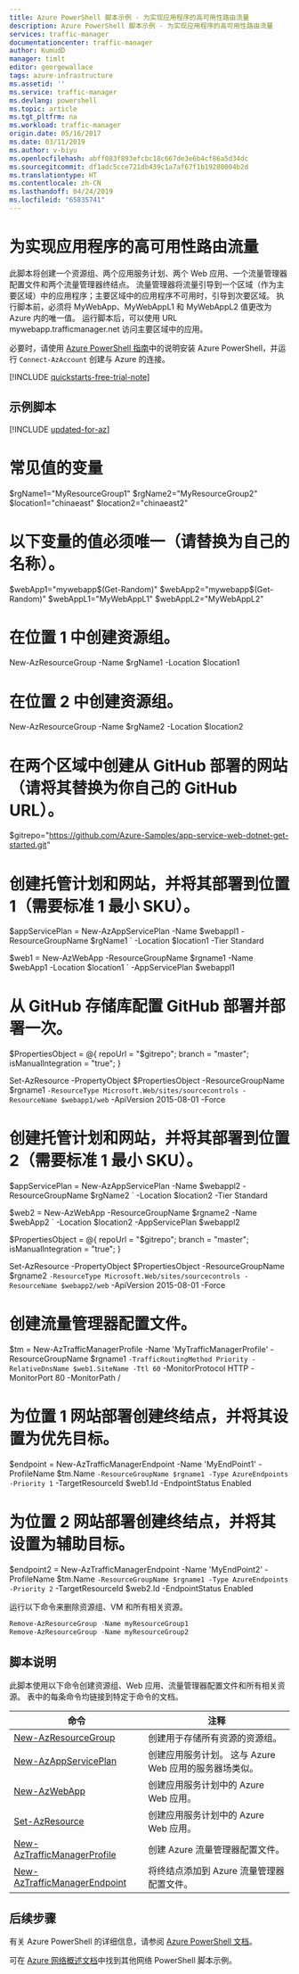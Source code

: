```yaml
---
title: Azure PowerShell 脚本示例 - 为实现应用程序的高可用性路由流量
description: Azure PowerShell 脚本示例 - 为实现应用程序的高可用性路由流量
services: traffic-manager
documentationcenter: traffic-manager
author: KumudD
manager: timlt
editor: georgewallace
tags: azure-infrastructure
ms.assetid: ''
ms.service: traffic-manager
ms.devlang: powershell
ms.topic: article
ms.tgt_pltfrm: na
ms.workload: traffic-manager
origin.date: 05/16/2017
ms.date: 03/11/2019
ms.author: v-biyu
ms.openlocfilehash: abff083f893efcbc18c667de3e6b4cf86a5d34dc
ms.sourcegitcommit: df1adc5cce721db439c1a7af67f1b19280004b2d
ms.translationtype: HT
ms.contentlocale: zh-CN
ms.lasthandoff: 04/24/2019
ms.locfileid: "65835741"
---
```

# <a name="route-traffic-for-high-availability-of-applications"></a>为实现应用程序的高可用性路由流量

此脚本将创建一个资源组、两个应用服务计划、两个 Web 应用、一个流量管理器配置文件和两个流量管理器终结点。 流量管理器将流量引导到一个区域（作为主要区域）中的应用程序；主要区域中的应用程序不可用时，引导到次要区域。 执行脚本前，必须将 MyWebApp、MyWebAppL1 和 MyWebAppL2 值更改为 Azure 内的唯一值。 运行脚本后，可以使用 URL mywebapp.trafficmanager.net 访问主要区域中的应用。

必要时，请使用 [Azure PowerShell 指南](https://docs.microsoft.com/powershell/azureps-cmdlets-docs/)中的说明安装 Azure PowerShell，并运行 `Connect-AzAccount` 创建与 Azure 的连接。

[!INCLUDE [quickstarts-free-trial-note](../../../includes/quickstarts-free-trial-note.md)]

## <a name="sample-script"></a>示例脚本

[!INCLUDE [updated-for-az](../../../includes/updated-for-az.md)]

# <a name="variables-for-common-values"></a>常见值的变量
$rgName1="MyResourceGroup1" $rgName2="MyResourceGroup2" $location1="chinaeast" $location2="chinaeast2"

# <a name="the-values-of-the-variables-below-must-be-unique-replace-with-your-own-names"></a>以下变量的值必须唯一（请替换为自己的名称）。
$webApp1="mywebapp$(Get-Random)" $webApp2="mywebapp$(Get-Random)" $webAppL1="MyWebAppL1" $webAppL2="MyWebAppL2"

# <a name="create-a-resource-group-in-location-one"></a>在位置 1 中创建资源组。
New-AzResourceGroup -Name $rgName1 -Location $location1

# <a name="create-a-resource-group-in-location-two"></a>在位置 2 中创建资源组。
New-AzResourceGroup -Name $rgName2 -Location $location2

# <a name="create-a-website-deployed-from-github-in-both-regions-replace-with-your-own-github-url"></a>在两个区域中创建从 GitHub 部署的网站（请将其替换为你自己的 GitHub URL）。
$gitrepo="<https://github.com/Azure-Samples/app-service-web-dotnet-get-started.git>"

# <a name="create-a-hosting-plan-and-website-and-deploy-it-in-location-one-requires-standard-1-minimum-sku"></a>创建托管计划和网站，并将其部署到位置 1（需要标准 1 最小 SKU）。

$appServicePlan = New-AzAppServicePlan -Name $webappl1 -ResourceGroupName $rgName1 ` -Location $location1 -Tier Standard 

$web1 = New-AzWebApp -ResourceGroupName $rgname1 -Name $webApp1 -Location $location1 ` -AppServicePlan $webappl1

# <a name="configure-github-deployment-from-your-github-repo-and-deploy-once"></a>从 GitHub 存储库配置 GitHub 部署并部署一次。
$PropertiesObject = @{ repoUrl = "$gitrepo"; branch = "master"; isManualIntegration = "true"; }

Set-AzResource -PropertyObject $PropertiesObject -ResourceGroupName $rgname1 `
-ResourceType Microsoft.Web/sites/sourcecontrols -ResourceName $webapp1/web ` -ApiVersion 2015-08-01 -Force

# <a name="create-a-hosting-plan-and-website-and-deploy-it-in-location-two-requires-standard-1-minimum-sku"></a>创建托管计划和网站，并将其部署到位置 2（需要标准 1 最小 SKU）。

$appServicePlan = New-AzAppServicePlan -Name $webappl2 -ResourceGroupName $rgName2 ` -Location $location2 -Tier Standard 

$web2 = New-AzWebApp -ResourceGroupName $rgname2 -Name $webApp2 ` -Location $location2 -AppServicePlan $webappl2

$PropertiesObject = @{ repoUrl = "$gitrepo"; branch = "master"; isManualIntegration = "true"; }

Set-AzResource -PropertyObject $PropertiesObject -ResourceGroupName $rgname2 `
  -ResourceType Microsoft.Web/sites/sourcecontrols -ResourceName $webapp2/web ` -ApiVersion 2015-08-01 -Force

# <a name="create-a-traffic-manager-profile"></a>创建流量管理器配置文件。
$tm = New-AzTrafficManagerProfile -Name 'MyTrafficManagerProfile' -ResourceGroupName $rgname1 `
  -TrafficRoutingMethod Priority -RelativeDnsName $web1.SiteName -Ttl 60 ` -MonitorProtocol HTTP -MonitorPort 80 -MonitorPath /


# <a name="create-an-endpoint-for-the-location-one-website-deployment-and-set-it-as-the-priority-target"></a>为位置 1 网站部署创建终结点，并将其设置为优先目标。
$endpoint = New-AzTrafficManagerEndpoint -Name 'MyEndPoint1' -ProfileName $tm.Name `
  -ResourceGroupName $rgname1 -Type AzureEndpoints -Priority 1 ` -TargetResourceId $web1.Id -EndpointStatus Enabled

# <a name="create-an-endpoint-for-the-location-two-website-deployment-and-set-it-as-the-secondary-target"></a>为位置 2 网站部署创建终结点，并将其设置为辅助目标。
$endpoint2 = New-AzTrafficManagerEndpoint -Name 'MyEndPoint2' -ProfileName $tm.Name `
  -ResourceGroupName $rgname1 -Type AzureEndpoints -Priority 2 ` -TargetResourceId $web2.Id -EndpointStatus Enabled


运行以下命令来删除资源组、VM 和所有相关资源。

```powershell
Remove-AzResourceGroup -Name myResourceGroup1
Remove-AzResourceGroup -Name myResourceGroup2
```


## <a name="script-explanation"></a>脚本说明

此脚本使用以下命令创建资源组、Web 应用、流量管理器配置文件和所有相关资源。 表中的每条命令均链接到特定于命令的文档。

| 命令 | 注释 |
|---|---|
| [New-AzResourceGroup](https://docs.microsoft.com/zh-cn/powershell/module/az.resources/new-azresourcegroup)  | 创建用于存储所有资源的资源组。 |
| [New-AzAppServicePlan](https://docs.microsoft.com/zh-cn/powershell/module/az.websites/new-azappserviceplan) | 创建应用服务计划。 这与 Azure Web 应用的服务器场类似。 |
| [New-AzWebApp](https://docs.microsoft.com/zh-cn/powershell/module/az.websites/new-azwebapp) | 创建应用服务计划中的 Azure Web 应用。 |
| [Set-AzResource](https://docs.microsoft.com/zh-cn/powershell/module/az.resources/new-azresource) | 创建应用服务计划中的 Azure Web 应用。 |
| [New-AzTrafficManagerProfile](https://docs.microsoft.com/zh-cn/powershell/module/az.trafficmanager/new-aztrafficmanagerprofile) | 创建 Azure 流量管理器配置文件。 |
| [New-AzTrafficManagerEndpoint](https://docs.microsoft.com/zh-cn/powershell/module/az.trafficmanager/new-aztrafficmanagerendpoint) | 将终结点添加到 Azure 流量管理器配置文件。 |

## <a name="next-steps"></a>后续步骤

有关 Azure PowerShell 的详细信息，请参阅 [Azure PowerShell 文档](https://docs.microsoft.com/powershell/azure/overview)。

可在 [Azure 网络概述文档](../powershell-samples.md?toc=%2fnetworking%2ftoc.json)中找到其他网络 PowerShell 脚本示例。
